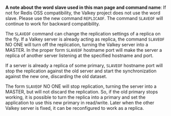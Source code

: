 **A note about the word slave used in this man page and command name**: If not for Redis OSS compatibility, the Valkey project does not use the word slave. Please use the new command `REPLICAOF`. The command `SLAVEOF` will continue to work for backward compatibility.

The `SLAVEOF` command can change the replication settings of a replica on the fly.
If a Valkey server is already acting as replica, the command `SLAVEOF` NO ONE will
turn off the replication, turning the Valkey server into a MASTER.
In the proper form `SLAVEOF` hostname port will make the server a replica of
another server listening at the specified hostname and port.

If a server is already a replica of some primary, `SLAVEOF` hostname port will stop
the replication against the old server and start the synchronization against the
new one, discarding the old dataset.

The form `SLAVEOF` NO ONE will stop replication, turning the server into a
MASTER, but will not discard the replication.
So, if the old primary stops working, it is possible to turn the replica into a
primary and set the application to use this new primary in read/write.
Later when the other Valkey server is fixed, it can be reconfigured to work as a
replica.
